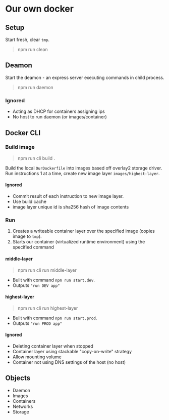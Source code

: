 # Our own docker

## Setup

Start fresh, clear `tmp`.

> npm run clean

## Deamon

Start the deamon - an express server executing commands in child process.

> npm run daemon

### Ignored

- Acting as DHCP for containers assigning ips
- No host to run daemon (or images/container)

## Docker CLI

### Build image

> npm run cli build .

Build the local `OurDockerfile` into images based off overlay2 storage driver. Run instructions 1 at a time, create new image layer `images/highest-layer`.

#### Ignored

- Commit result of each instruction to new image layer.
- Use build cache
- image layer unique id is sha256 hash of image contents

### Run

1. Creates a writeable container layer over the specified image (copies image to `tmp`).
2. Starts our container (virtualized runtime environment) using the specified command

#### middle-layer

> npm run cli run middle-layer

- Built with command `npm run start.dev`.
- Outputs `"run DEV app"`

#### highest-layer

> npm run cli run highest-layer

- Built with command `npm run start.prod`.
- Outputs `"run PROD app"`

#### Ignored

- Deleting container layer when stopped
- Container layer using stackable "copy-on-write" strategy
- Allow mounting volume
- Container not using DNS settings of the host (no host)

## Objects

- Daemon
- Images
- Containers
- Networks
- Storage
